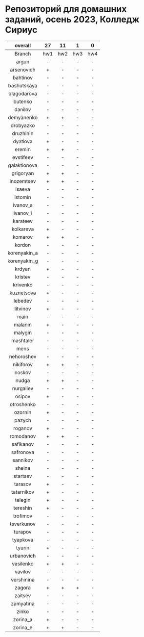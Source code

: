 
Репозиторий для домашних заданий, осень 2023, Колледж Сириус
============================================================

|overall|27|11|1|0|
| :---: | :---: | :---: | :---: | :---: |
|Branch|hw1|hw2|hw3|hw4|
|argun|-|-|-|-|
|arsenovich|+|-|-|-|
|bahtinov|-|-|-|-|
|bashutskaya|-|-|-|-|
|blagodarova|-|-|-|-|
|butenko|-|-|-|-|
|danilov|-|-|-|-|
|demyanenko|+|+|-|-|
|drobyazko|-|-|-|-|
|druzhinin|-|-|-|-|
|dyatlova|+|-|-|-|
|eremin|+|+|-|-|
|evstifeev|-|-|-|-|
|galaktionova|-|-|-|-|
|grigoryan|+|+|-|-|
|inozemtsev|+|+|-|-|
|isaeva|-|-|-|-|
|istomin|-|-|-|-|
|ivanov_a|-|-|-|-|
|ivanov_i|-|-|-|-|
|karateev|-|-|-|-|
|kolkareva|+|-|-|-|
|komarov|+|+|-|-|
|kordon|-|-|-|-|
|korenyakin_a|-|-|-|-|
|korenyakin_g|-|-|-|-|
|krdyan|+|-|-|-|
|kristev|-|-|-|-|
|krivenko|-|-|-|-|
|kuznetsova|+|-|-|-|
|lebedev|-|-|-|-|
|litvinov|+|-|-|-|
|main|-|-|-|-|
|malanin|+|-|-|-|
|malygin|-|-|-|-|
|mashtaler|-|-|-|-|
|mens|-|-|-|-|
|nehoroshev|-|-|-|-|
|nikiforov|+|+|-|-|
|noskov|-|-|-|-|
|nudga|+|+|-|-|
|nurgaliev|-|-|-|-|
|osipov|+|-|-|-|
|otroshenko|-|-|-|-|
|ozornin|+|-|-|-|
|pazych|-|-|-|-|
|roganov|+|-|-|-|
|romodanov|+|+|-|-|
|safikanov|-|-|-|-|
|safronova|-|-|-|-|
|sannikov|-|-|-|-|
|sheina|-|-|-|-|
|startsev|-|-|-|-|
|tarasov|+|-|-|-|
|tatarnikov|+|-|-|-|
|telegin|+|-|-|-|
|tereshin|+|-|-|-|
|trofimov|-|-|-|-|
|tsverkunov|-|-|-|-|
|turapov|-|-|-|-|
|tyapkova|-|-|-|-|
|tyurin|+|-|-|-|
|urbanovich|-|-|-|-|
|vasilenko|+|+|-|-|
|vavilov|-|-|-|-|
|vershinina|-|-|-|-|
|zagora|+|+|+|-|
|zaitsev|-|-|-|-|
|zamyatina|-|-|-|-|
|zinko|-|-|-|-|
|zorina_a|+|-|-|-|
|zorina_e|+|+|-|-|
